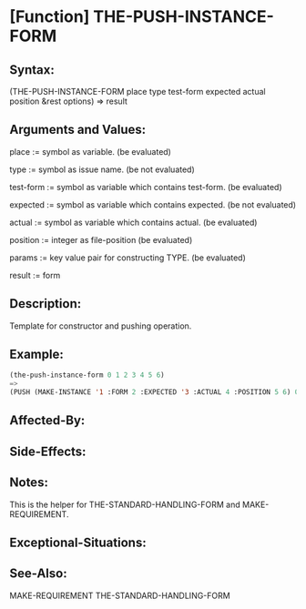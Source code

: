 # [Function] THE-PUSH-INSTANCE-FORM

## Syntax:

(THE-PUSH-INSTANCE-FORM place type test-form expected actual position &rest options) => result

## Arguments and Values:

place := symbol as variable. (be evaluated)

type := symbol as issue name. (be not evaluated)

test-form := symbol as variable which contains test-form. (be evaluated)

expected := symbol as variable which contains expected. (be not evaluated)

actual := symbol as variable which contains actual. (be evaluated)

position := integer as file-position (be evaluated)

params := key value pair for constructing TYPE. (be evaluated)

result := form

## Description:
Template for constructor and pushing operation.

## Example:
```lisp
(the-push-instance-form 0 1 2 3 4 5 6)
=>
(PUSH (MAKE-INSTANCE '1 :FORM 2 :EXPECTED '3 :ACTUAL 4 :POSITION 5 6) 0)
```

## Affected-By:

## Side-Effects:

## Notes:
This is the helper for THE-STANDARD-HANDLING-FORM and MAKE-REQUIREMENT.

## Exceptional-Situations:

## See-Also:

MAKE-REQUIREMENT
THE-STANDARD-HANDLING-FORM

